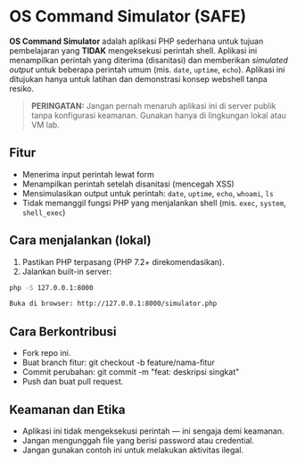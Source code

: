 # OS Command Simulator (SAFE)

**OS Command Simulator** adalah aplikasi PHP sederhana untuk tujuan pembelajaran yang **TIDAK** mengeksekusi perintah shell. Aplikasi ini menampilkan perintah yang diterima (disanitasi) dan memberikan *simulated output* untuk beberapa perintah umum (mis. `date`, `uptime`, `echo`). Aplikasi ini ditujukan hanya untuk latihan dan demonstrasi konsep webshell tanpa resiko.

> **PERINGATAN:** Jangan pernah menaruh aplikasi ini di server publik tanpa konfigurasi keamanan. Gunakan hanya di lingkungan lokal atau VM lab.

## Fitur
- Menerima input perintah lewat form
- Menampilkan perintah setelah disanitasi (mencegah XSS)
- Mensimulasikan output untuk perintah: `date`, `uptime`, `echo`, `whoami`, `ls`
- Tidak memanggil fungsi PHP yang menjalankan shell (mis. `exec`, `system`, `shell_exec`)

## Cara menjalankan (lokal)
1. Pastikan PHP terpasang (PHP 7.2+ direkomendasikan).
2. Jalankan built-in server:
```bash
php -S 127.0.0.1:8000

Buka di browser: http://127.0.0.1:8000/simulator.php
```
## Cara Berkontribusi
- Fork repo ini.
- Buat branch fitur: git checkout -b feature/nama-fitur
- Commit perubahan: git commit -m "feat: deskripsi singkat"
- Push dan buat pull request.

## Keamanan dan Etika
- Aplikasi ini tidak mengeksekusi perintah — ini sengaja demi keamanan.
- Jangan mengunggah file yang berisi password atau credential.
- Jangan gunakan contoh ini untuk melakukan aktivitas ilegal.
